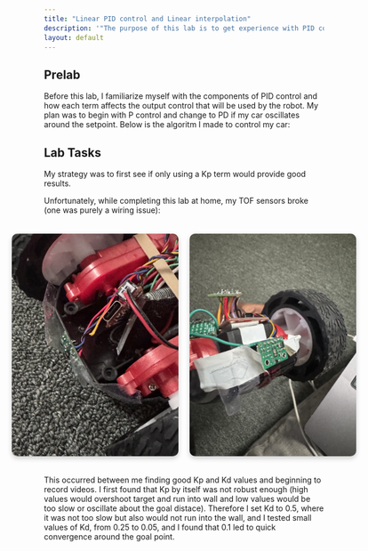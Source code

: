 ```yaml
---
title: "Linear PID control and Linear interpolation"
description: '"The purpose of this lab is to get experience with PID control."'
layout: default
---
```

## Prelab

Before this lab, I familiarize myself with the components of PID control and how each term affects the output control that will be used by the robot. My plan was to begin with P control and change to PD if my car oscillates around the setpoint. Below is the algoritm I made to control my car:

<script src="https://gist.github.com/j-simp/03286ce35826d8a843004318b96e533e.js"></script>

## Lab Tasks

My strategy was to first see if only using a Kp term would provide good results.

Unfortunately, while completing this lab at home, my TOF sensors broke (one was purely a wiring issue):

<div style="display: flex; justify-content: center; gap: 20px; padding: 20px;">
  <img src="../images/lab5/IMG_1866.jpg" alt="Portrait 1" style="height: 400px; object-fit: cover; border-radius: 10px; box-shadow: 0 4px 8px rgba(0, 0, 0, 0.2);">
  <img src="../images/lab5/IMG_1867.jpg" alt="Portrait 2" style="height: 400px; object-fit: cover; border-radius: 10px; box-shadow: 0 4px 8px rgba(0, 0, 0, 0.2);">
</div>

This occurred between me finding good Kp and Kd values and beginning to record videos. I first found that Kp by itself was not robust enough (high values would overshoot target and run into wall and low values would be too slow or oscillate about the goal distace). Therefore I set Kd to 0.5, where it was not too slow but also would not run into the wall, and I tested small values of Kd, from 0.25 to 0.05, and I found that 0.1 led to quick convergence around the goal point.
